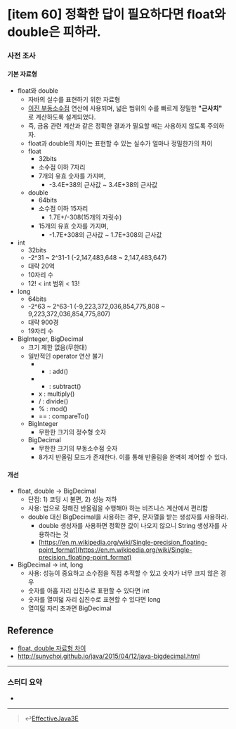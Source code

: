 # [item 60] 정확한 답이 필요하다면 float와 double은 피하라.
### 사전 조사
#### 기본 자료형 
- float와 double
    - 자바의 실수를 표현하기 위한 자료형
    - [이진 부동소수점](https://ko.wikipedia.org/wiki/%EB%B6%80%EB%8F%99%EC%86%8C%EC%88%98%EC%A0%90#32%EB%B9%84%ED%8A%B8_%EC%BB%B4%ED%93%A8%ED%84%B0%EC%97%90%EC%84%9C%EC%9D%98_%EB%B6%80%EB%8F%99%EC%86%8C%EC%88%98%EC%A0%90_%EB%B0%A9%EC%8B%9D) 연산에 사용되며, 넓은 범위의 수를 빠르게 정밀한 **"근사치"** 로 계산하도록 설계되었다.
    - 즉, 금융 관련 계산과 같은 정확한 결과가 필요할 때는 사용하지 않도록 주의하자.
    - float과 double의 차이는 표현할 수 있는 실수가 얼마나 정밀한가의 차이 
    - float
        - 32bits
        - 소수점 이하 7자리 
        -  7개의 유효 숫자를 가지며, 
            - -3.4E+38의 근사값 ~ 3.4E+38의 근사값 
    - double
        - 64bits
        - 소수점 이하 15자리
            - 1.7E+/-308(15개의 자릿수)
        -  15개의 유효 숫자를 가지며, 
            - -1.7E+308의 근사값 ~ 1.7E+308의 근사값
- int
    - 32bits
    - -2^31 ~ 2^31-1 (-2,147,483,648 ~ 2,147,483,647)
    - 대략 20억
    - 10자리 수
    - 12! < int 범위 < 13!
- long
    - 64bits
    - -2^63 ~ 2^63-1 (-9,223,372,036,854,775,808 ~ 9,223,372,036,854,775,807)
    - 대략 900경
    - 19자리 수
- BigInteger, BigDecimal
    - 크기 제한 없음(무한대)
    - 일반적인 operator 연산 불가
        - + : add()
        - - : subtract()
        - x : multiply()
        - / : divide()
        - % : mod()
        - == : compareTo()
    - BigInteger
        - 무한한 크기의 정수형 숫자
    - BigDecimal
        - 무한한 크기의 부동소수점 숫자
        - 8가지 반올림 모드가 존재한다. 이를 통해 반올림을 완벽히 제어할 수 있다.

#### 개선 
- float, double -> BigDecimal
    - 단점: 1) 코딩 시 불편, 2) 성능 저하 
    - 사용: 법으로 정해진 반올림을 수행해야 하는 비즈니스 계산에서 편리함 
    - double 대신 BigDecimal을 사용하는 경우, 문자열을 받는 생성자를 사용하라. 
        - double 생성자를 사용하면 정확한 값이 나오지 않으니 String 생성자를 사용하라는 것
        - [https://en.m.wikipedia.org/wiki/Single-precision_floating-point_format](https://en.m.wikipedia.org/wiki/Single-precision_floating-point_format)
- BigDecimal -> int, long
    - 사용: 성능이 중요하고 소수점을 직접 추적할 수 있고 숫자가 너무 크지 않은 경우 
    - 숫자를 아홉 자리 십진수로 표현할 수 있다면 int
    - 숫자를 열여덟 자리 십진수로 표현할 수 있다면 long
    - 열여덟 자리 초과면 BigDecimal

## Reference
- [float, double 자료형 차이](http://gdthink.blogspot.com/2006/05/%ED%8E%8C-float%ED%98%95%EA%B3%BC-double%EC%9D%98-%ED%91%9C%ED%98%84-%EB%B2%94%EC%9C%84.html)
- http://sunychoi.github.io/java/2015/04/12/java-bigdecimal.html

---

### 스터디 요약
-

---

> :leftwards_arrow_with_hook:[EffectiveJava3E](/EffectiveJava3E/README.md)


